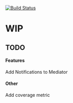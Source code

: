 [![Build Status](https://travis-ci.com/colinlcrawford/TSMediator.svg?branch=master)](https://travis-ci.com/colinlcrawford/TSMediator)

# WIP

## TODO  
#### Features  
Add Notifications to Mediator

#### Other  
Add coverage metric
